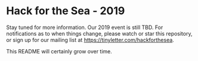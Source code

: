 # Hack for the Sea - 2019

Stay tuned for more information. Our 2019 event is still TBD. For notifications as to when things change, please watch or star this repository, or sign up for our mailing list at https://tinyletter.com/hackforthesea.

This README will certainly grow over time.
